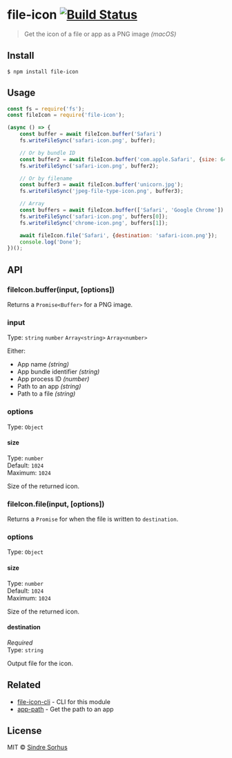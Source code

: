 # file-icon [![Build Status](https://travis-ci.org/sindresorhus/file-icon.svg?branch=master)](https://travis-ci.org/sindresorhus/file-icon)

> Get the icon of a file or app as a PNG image *(macOS)*


## Install

```
$ npm install file-icon
```


## Usage

```js
const fs = require('fs');
const fileIcon = require('file-icon');

(async () => {
	const buffer = await fileIcon.buffer('Safari')
	fs.writeFileSync('safari-icon.png', buffer);

	// Or by bundle ID
	const buffer2 = await fileIcon.buffer('com.apple.Safari', {size: 64});
	fs.writeFileSync('safari-icon.png', buffer2);

	// Or by filename
	const buffer3 = await fileIcon.buffer('unicorn.jpg');
	fs.writeFileSync('jpeg-file-type-icon.png', buffer3);

	// Array
	const buffers = await fileIcon.buffer(['Safari', 'Google Chrome'])
	fs.writeFileSync('safari-icon.png', buffers[0]);
	fs.writeFileSync('chrome-icon.png', buffers[1]);

	await fileIcon.file('Safari', {destination: 'safari-icon.png'});
	console.log('Done');
})();
```


## API

### fileIcon.buffer(input, [options])

Returns a `Promise<Buffer>` for a PNG image.

### input

Type: `string` `number` `Array<string>` `Array<number>`

Either:
- App name *(string)*
- App bundle identifier *(string)*
- App process ID *(number)*
- Path to an app *(string)*
- Path to a file *(string)*

### options

Type: `Object`

#### size

Type: `number`<br>
Default: `1024`<br>
Maximum: `1024`

Size of the returned icon.

### fileIcon.file(input, [options])

Returns a `Promise` for when the file is written to `destination`.

### options

Type: `Object`

#### size

Type: `number`<br>
Default: `1024`<br>
Maximum: `1024`

Size of the returned icon.

#### destination

*Required*<br>
Type: `string`

Output file for the icon.


## Related

- [file-icon-cli](https://github.com/sindresorhus/file-icon-cli) - CLI for this module
- [app-path](https://github.com/sindresorhus/app-path) - Get the path to an app


## License

MIT © [Sindre Sorhus](https://sindresorhus.com)
